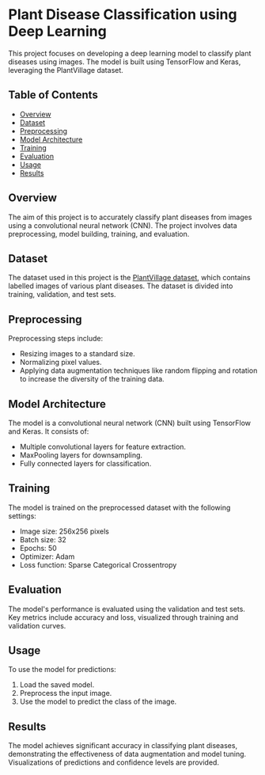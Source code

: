 # Plant Disease Classification using Deep Learning

This project focuses on developing a deep learning model to classify plant diseases using images. The model is built using TensorFlow and Keras, leveraging the PlantVillage dataset.

## Table of Contents
- [Overview](#overview)
- [Dataset](#dataset)
- [Preprocessing](#preprocessing)
- [Model Architecture](#model-architecture)
- [Training](#training)
- [Evaluation](#evaluation)
- [Usage](#usage)
- [Results](#results)

## Overview

The aim of this project is to accurately classify plant diseases from images using a convolutional neural network (CNN). The project involves data preprocessing, model building, training, and evaluation.

## Dataset

The dataset used in this project is the [PlantVillage dataset]("https://www.kaggle.com/datasets/arjuntejaswi/plant-village), which contains labelled images of various plant diseases. The dataset is divided into training, validation, and test sets.

## Preprocessing

Preprocessing steps include:
- Resizing images to a standard size.
- Normalizing pixel values.
- Applying data augmentation techniques like random flipping and rotation to increase the diversity of the training data.

## Model Architecture

The model is a convolutional neural network (CNN) built using TensorFlow and Keras. It consists of:
- Multiple convolutional layers for feature extraction.
- MaxPooling layers for downsampling.
- Fully connected layers for classification.

## Training

The model is trained on the preprocessed dataset with the following settings:
- Image size: 256x256 pixels
- Batch size: 32
- Epochs: 50
- Optimizer: Adam
- Loss function: Sparse Categorical Crossentropy

## Evaluation

The model's performance is evaluated using the validation and test sets. Key metrics include accuracy and loss, visualized through training and validation curves.

## Usage

To use the model for predictions:
1. Load the saved model.
2. Preprocess the input image.
3. Use the model to predict the class of the image.

## Results

The model achieves significant accuracy in classifying plant diseases, demonstrating the effectiveness of data augmentation and model tuning. Visualizations of predictions and confidence levels are provided.

